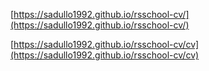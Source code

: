 [https://sadullo1992.github.io/rsschool-cv/](https://sadullo1992.github.io/rsschool-cv/)

[https://sadullo1992.github.io/rsschool-cv/cv](https://sadullo1992.github.io/rsschool-cv/cv)